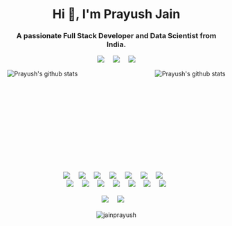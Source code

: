 <h1 align="center">Hi 👋, I'm Prayush Jain</h1>
<h3 align="center">A passionate Full Stack Developer and Data Scientist from India.</h3>

<p align="center"></p>
<p align="center">
<a target="_blank" href="https://www.linkedin.com/in/jainprayush9/"><img src="https://img.shields.io/badge/linkedin-%230077B5.svg?&style=for-the-badge&logo=linkedin&logoColor=white" /></a>&nbsp;&nbsp;&nbsp;&nbsp;
<img src="https://img.shields.io/badge/Prayush%20Jain-Welcomes%20You-blue?style=for-the-badge&logo=P" />&nbsp;&nbsp;&nbsp;&nbsp;
<a href="mailto:jainprayush9@gmail.com?subject=Hello%20Prayush,%20From%20Github"><img src="https://img.shields.io/badge/gmail-%23D14836.svg?&style=for-the-badge&logo=gmail&logoColor=white" /></a>
</p>
<img align="left" src="https://github-readme-stats.vercel.app/api?username=jainprayush&theme=radical&show_icons=true&count_private=true&title_color=fff&icon_color=79ff97&text_color=9f9f9f&bg_color=151515&line_height=33&hide_rank=true" alt="Prayush's github stats"/>
<img align="right" src="https://github-readme-stats.vercel.app/api/top-langs/?username=jainprayush&hide=html&show_icons=true&theme=tokyonight&title_color=fff&icon_color=79ff97&text_color=9f9f9f&bg_color=151515" alt="Prayush's github stats"/>



<br />
<br />
<br />
<br />
<br />
<br />
<br />
<br />
<br />
<br />
<br />
<br />
<br />

<p align="center">
  <img src="https://img.shields.io/badge/--black?style=for-the-badge&logo=C" />&nbsp;&nbsp;&nbsp;&nbsp;
  <img src="https://img.shields.io/badge/-C++-black?style=for-the-badge&logo=C++" />&nbsp;&nbsp;&nbsp;&nbsp;
  <img src="https://img.shields.io/badge/-Java-black?style=for-the-badge&logo=Java&logoColor=ff0000" />&nbsp;&nbsp;&nbsp;&nbsp;
  <img src="https://img.shields.io/badge/-Python-black?style=for-the-badge&logo=python" />&nbsp;&nbsp;&nbsp;&nbsp;
  <img src="https://img.shields.io/badge/-JavaScript-black?style=for-the-badge&logo=JavaScript" />&nbsp;&nbsp;&nbsp;&nbsp;
  <img src="https://img.shields.io/badge/-HTML5-E34F26?style=for-the-badge&logo=html5&logoColor=white" />&nbsp;&nbsp;&nbsp;&nbsp;
  <img src="https://img.shields.io/badge/-CSS3-1572B6?style=for-the-badge&logo=css3" />&nbsp;&nbsp;&nbsp;&nbsp;
  <br/>
  <img src="https://img.shields.io/badge/-Bootstrap-black?style=for-the-badge&logo=bootstrap&logoColor=007afb" />&nbsp;&nbsp;&nbsp;&nbsp;
  <img src="https://img.shields.io/badge/-React-black?style=for-the-badge&logo=react" />&nbsp;&nbsp;&nbsp;&nbsp;
  <img src="https://img.shields.io/badge/-Machine Learning-black?style=for-the-badge&logo=Machine&Learning&logoColor=white" />&nbsp;&nbsp;&nbsp;&nbsp;
  <img src="https://img.shields.io/badge/-Deep Learning-black?style=for-the-badge&logo=DL" />&nbsp;&nbsp;&nbsp;&nbsp;
  <img src="https://img.shields.io/badge/-SQL-black?style=for-the-badge&logo=sql" />&nbsp;&nbsp;&nbsp;&nbsp;
  <img src="https://img.shields.io/badge/-Git-black?style=for-the-badge&logo=git" />&nbsp;&nbsp;&nbsp;&nbsp;
  <img src="https://img.shields.io/badge/-GitHub-181717?style=for-the-badge&logo=github" />
  <br/>
  <br/>
  <img src="https://img.shields.io/badge/OS-Ubuntu%2020.04%20LTS-informational?style=for-the-badge&logo=ubuntu&logoColor=white" />&nbsp;&nbsp;&nbsp;&nbsp;
  <img src="https://img.shields.io/badge/Editor-VSCode-blue?style=for-the-badge&logo=visual-studio-code&logoColor=white" />&nbsp;&nbsp;&nbsp;&nbsp;
  <br/>
  <br/>
  <img src="https://komarev.com/ghpvc/?username=jainprayush&label=Profile%20views&color=0e75b6&style=flat" alt="jainprayush" />

</p>
